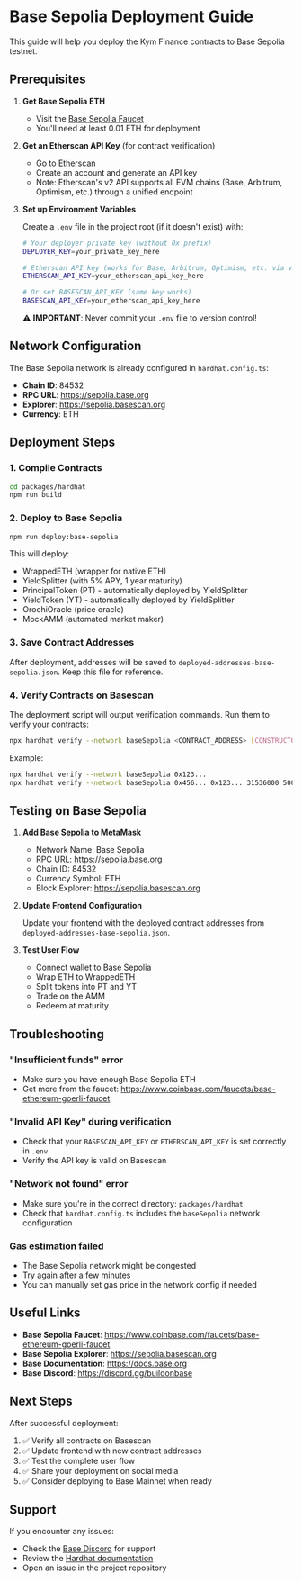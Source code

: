 # Base Sepolia Deployment Guide

This guide will help you deploy the Kym Finance contracts to Base Sepolia testnet.

## Prerequisites

1. **Get Base Sepolia ETH**
   - Visit the [Base Sepolia Faucet](https://www.coinbase.com/faucets/base-ethereum-goerli-faucet)
   - You'll need at least 0.01 ETH for deployment

2. **Get an Etherscan API Key** (for contract verification)
   - Go to [Etherscan](https://etherscan.io/myapikey)
   - Create an account and generate an API key
   - Note: Etherscan's v2 API supports all EVM chains (Base, Arbitrum, Optimism, etc.) through a unified endpoint

3. **Set up Environment Variables**
   
   Create a `.env` file in the project root (if it doesn't exist) with:
   
   ```bash
   # Your deployer private key (without 0x prefix)
   DEPLOYER_KEY=your_private_key_here
   
   # Etherscan API key (works for Base, Arbitrum, Optimism, etc. via v2 API)
   ETHERSCAN_API_KEY=your_etherscan_api_key_here
   
   # Or set BASESCAN_API_KEY (same key works)
   BASESCAN_API_KEY=your_etherscan_api_key_here
   ```

   ⚠️ **IMPORTANT**: Never commit your `.env` file to version control!

## Network Configuration

The Base Sepolia network is already configured in `hardhat.config.ts`:

- **Chain ID**: 84532
- **RPC URL**: https://sepolia.base.org
- **Explorer**: https://sepolia.basescan.org
- **Currency**: ETH

## Deployment Steps

### 1. Compile Contracts

```bash
cd packages/hardhat
npm run build
```

### 2. Deploy to Base Sepolia

```bash
npm run deploy:base-sepolia
```

This will deploy:
- WrappedETH (wrapper for native ETH)
- YieldSplitter (with 5% APY, 1 year maturity)
- PrincipalToken (PT) - automatically deployed by YieldSplitter
- YieldToken (YT) - automatically deployed by YieldSplitter
- OrochiOracle (price oracle)
- MockAMM (automated market maker)

### 3. Save Contract Addresses

After deployment, addresses will be saved to `deployed-addresses-base-sepolia.json`. Keep this file for reference.

### 4. Verify Contracts on Basescan

The deployment script will output verification commands. Run them to verify your contracts:

```bash
npx hardhat verify --network baseSepolia <CONTRACT_ADDRESS> [CONSTRUCTOR_ARGS]
```

Example:
```bash
npx hardhat verify --network baseSepolia 0x123... 
npx hardhat verify --network baseSepolia 0x456... 0x123... 31536000 500
```

## Testing on Base Sepolia

1. **Add Base Sepolia to MetaMask**
   - Network Name: Base Sepolia
   - RPC URL: https://sepolia.base.org
   - Chain ID: 84532
   - Currency Symbol: ETH
   - Block Explorer: https://sepolia.basescan.org

2. **Update Frontend Configuration**
   
   Update your frontend with the deployed contract addresses from `deployed-addresses-base-sepolia.json`.

3. **Test User Flow**
   - Connect wallet to Base Sepolia
   - Wrap ETH to WrappedETH
   - Split tokens into PT and YT
   - Trade on the AMM
   - Redeem at maturity

## Troubleshooting

### "Insufficient funds" error
- Make sure you have enough Base Sepolia ETH
- Get more from the faucet: https://www.coinbase.com/faucets/base-ethereum-goerli-faucet

### "Invalid API Key" during verification
- Check that your `BASESCAN_API_KEY` or `ETHERSCAN_API_KEY` is set correctly in `.env`
- Verify the API key is valid on Basescan

### "Network not found" error
- Make sure you're in the correct directory: `packages/hardhat`
- Check that `hardhat.config.ts` includes the `baseSepolia` network configuration

### Gas estimation failed
- The Base Sepolia network might be congested
- Try again after a few minutes
- You can manually set gas price in the network config if needed

## Useful Links

- **Base Sepolia Faucet**: https://www.coinbase.com/faucets/base-ethereum-goerli-faucet
- **Base Sepolia Explorer**: https://sepolia.basescan.org
- **Base Documentation**: https://docs.base.org
- **Base Discord**: https://discord.gg/buildonbase

## Next Steps

After successful deployment:

1. ✅ Verify all contracts on Basescan
2. ✅ Update frontend with new contract addresses
3. ✅ Test the complete user flow
4. ✅ Share your deployment on social media
5. ✅ Consider deploying to Base Mainnet when ready

## Support

If you encounter any issues:
- Check the [Base Discord](https://discord.gg/buildonbase) for support
- Review the [Hardhat documentation](https://hardhat.org/docs)
- Open an issue in the project repository

